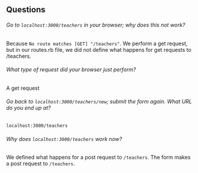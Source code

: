 ## Questions

###### Go to `localhost:3000/teachers` in your browser; why does this not work?

Because `No route matches [GET] "/teachers"`. We perform a get request, but
in our routes.rb file, we did not define what happens for get requests to
/teachers.

###### What type of request did your browser just perform?

A get request

###### Go back to `localhost:3000/teachers/new`; submit the form again. What URL do you end up at?

`localhost:3000/teachers`

###### Why does `localhost:3000/teachers` work now?

We defined what happens for a post request to `/teachers`. The form makes a post
request to `/teachers`.
